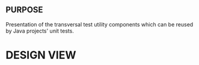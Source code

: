 ## PURPOSE
Presentation of the transversal test utility components which can be reused by Java projects' unit tests.

# DESIGN VIEW
